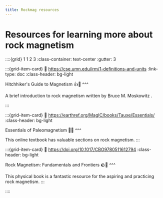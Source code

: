```yaml
---
title: Rockmag resources
---
```


# Resources for learning more about rock magnetism

::::{grid} 1 1 2 3
:class-container: text-center
:gutter: 3

:::{grid-item-card}
:link: https://cse.umn.edu/irm/1-definitions-and-units
:link-type: doc
:class-header: bg-light

Hitchhiker's Guide to Magnetism 👍🚗
^^^

A brief introduction to rock magnetism written by Bruce M. Moskowitz .

:::

:::{grid-item-card}
:link: https://earthref.org/MagIC/books/Tauxe/Essentials/
:class-header: bg-light

Essentials of Paleomagnetism 📘🧲
^^^

This online textbook has valuable sections on rock magnetism.
:::

:::{grid-item-card}
:link: https://doi.org/10.1017/CBO9780511612794
:class-header: bg-light

Rock Magnetism: Fundamentals and Frontiers 🪨🔬
^^^

This physical book is a fantastic resource for the aspiring and practicing rock magnetism.
:::

::::


